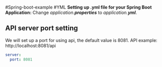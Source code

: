 #Spring-boot-example #YML 
**Setting up .yml file for your Spring Boot Application:**
Change _application.**properties**_ to _application.**yml**_.
## API server port setting
We will set up a port for using api, the default value is 8081.
API example: http://localhost:8081/api
```yml
server:
  port: 8081
```